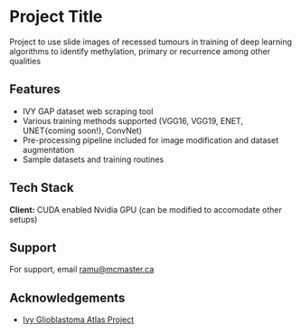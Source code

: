 
# Project Title

Project to use slide images of recessed tumours in training of deep learning algorithms to identify methylation, primary or recurrence among other qualities

## Features

- IVY GAP dataset web scraping tool
- Various training methods supported (VGG16, VGG19, ENET, UNET{coming soon!}, ConvNet)
- Pre-processing pipeline included for image modification and dataset augmentation
- Sample datasets and training routines


## Tech Stack

**Client:** CUDA enabled Nvidia GPU (can be modified to accomodate other setups)
 


## Support

For support, email ramu@mcmaster.ca


## Acknowledgements

 - [Ivy Glioblastoma Atlas Project](https://glioblastoma.alleninstitute.org/static/docs)
 
